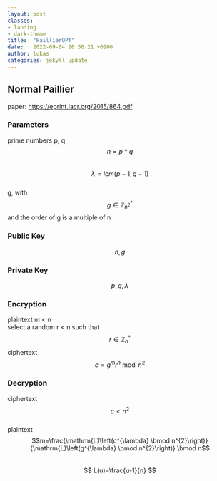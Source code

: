 ```yaml
---
layout: post
classes:
- landing
- dark-theme
title:  "PaillierOPT"
date:   2022-09-04 20:50:21 +0200
author: lukas
categories: jekyll update
---
```


## Normal Paillier
paper: <https://eprint.iacr.org/2015/864.pdf>
### Parameters
prime numbers p, q  
$$n = p*q $$  
$$λ = lcm(p − 1, q − 1)$$  
g, with $$g \in \mathbb{Z}_{n^{2}}^{*}$$ and the order of g is a multiple of n  

### Public Key
$$n,g$$

### Private Key
$$p,q,λ$$

### Encryption
plaintext m < n  
select a random r < n such that $$r \in \mathbb{Z}_{n}^{*}$$ 
ciphertext $$c=g^{m} r^{n} \bmod n^{2}$$

### Decryption

ciphertext $$c < n^2$$   
plaintext $$m=\frac{\mathrm{L}\left(c^{\lambda} \bmod n^{2}\right)}{\mathrm{L}\left(g^{\lambda} \bmod n^{2}\right)} \bmod n$$  
$$ L(u)=\frac{u-1}{n} $$  


